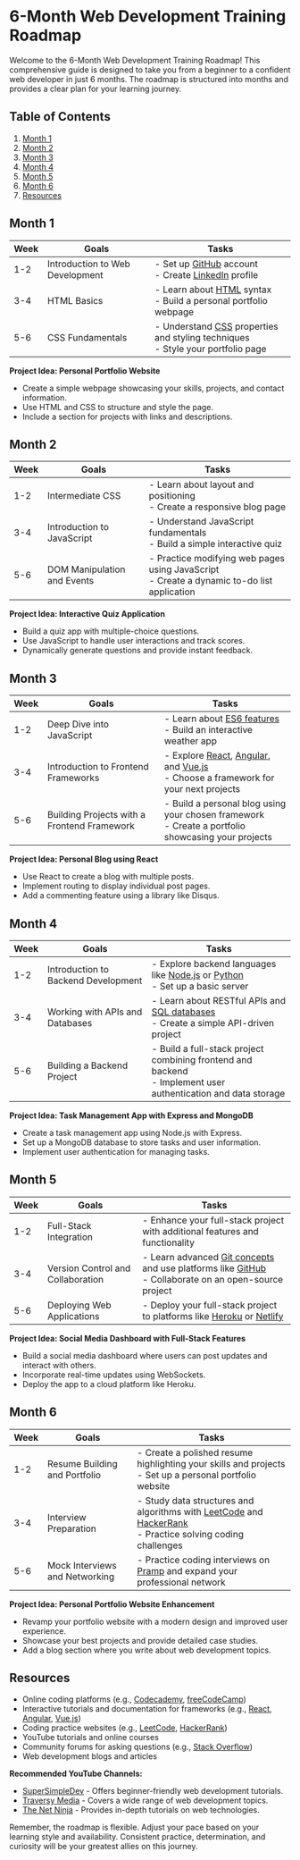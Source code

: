 # 6-Month Web Development Training Roadmap

Welcome to the 6-Month Web Development Training Roadmap! This comprehensive guide is designed to take you from a beginner to a confident web developer in just 6 months. The roadmap is structured into months and provides a clear plan for your learning journey.

## Table of Contents

1. [Month 1](#month-1)
2. [Month 2](#month-2)
3. [Month 3](#month-3)
4. [Month 4](#month-4)
5. [Month 5](#month-5)
6. [Month 6](#month-6)
7. [Resources](#resources)

## Month 1

| Week | Goals                                                      | Tasks                                                  |
|------|------------------------------------------------------------|--------------------------------------------------------|
| 1-2  | Introduction to Web Development                           | - Set up [GitHub](https://github.com/) account<br>- Create [LinkedIn](https://www.linkedin.com/) profile |
| 3-4  | HTML Basics                                                | - Learn about [HTML](https://www.w3schools.com/html/) syntax<br>- Build a personal portfolio webpage |
| 5-6  | CSS Fundamentals                                          | - Understand [CSS](https://www.w3schools.com/css/) properties and styling techniques<br>- Style your portfolio page |

**Project Idea: Personal Portfolio Website**
- Create a simple webpage showcasing your skills, projects, and contact information.
- Use HTML and CSS to structure and style the page.
- Include a section for projects with links and descriptions.

## Month 2

| Week | Goals                                                      | Tasks                                                  |
|------|------------------------------------------------------------|--------------------------------------------------------|
| 1-2  | Intermediate CSS                                           | - Learn about layout and positioning<br>- Create a responsive blog page |
| 3-4  | Introduction to JavaScript                                | - Understand JavaScript fundamentals<br>- Build a simple interactive quiz |
| 5-6  | DOM Manipulation and Events                               | - Practice modifying web pages using JavaScript<br>- Create a dynamic to-do list application |

**Project Idea: Interactive Quiz Application**
- Build a quiz app with multiple-choice questions.
- Use JavaScript to handle user interactions and track scores.
- Dynamically generate questions and provide instant feedback.

## Month 3

| Week | Goals                                                      | Tasks                                                  |
|------|------------------------------------------------------------|--------------------------------------------------------|
| 1-2  | Deep Dive into JavaScript                                  | - Learn about [ES6 features](https://es6.io/)<br>- Build an interactive weather app |
| 3-4  | Introduction to Frontend Frameworks                        | - Explore [React](https://reactjs.org/), [Angular](https://angular.io/), and [Vue.js](https://vuejs.org/)<br>- Choose a framework for your next projects |
| 5-6  | Building Projects with a Frontend Framework               | - Build a personal blog using your chosen framework<br>- Create a portfolio showcasing your projects |

**Project Idea: Personal Blog using React**
- Use React to create a blog with multiple posts.
- Implement routing to display individual post pages.
- Add a commenting feature using a library like Disqus.

## Month 4

| Week | Goals                                                      | Tasks                                                  |
|------|------------------------------------------------------------|--------------------------------------------------------|
| 1-2  | Introduction to Backend Development                       | - Explore backend languages like [Node.js](https://nodejs.org/) or [Python](https://www.python.org/)<br>- Set up a basic server |
| 3-4  | Working with APIs and Databases                            | - Learn about RESTful APIs and [SQL databases](https://www.w3schools.com/sql/)<br>- Create a simple API-driven project |
| 5-6  | Building a Backend Project                                 | - Build a full-stack project combining frontend and backend<br>- Implement user authentication and data storage |

**Project Idea: Task Management App with Express and MongoDB**
- Create a task management app using Node.js with Express.
- Set up a MongoDB database to store tasks and user information.
- Implement user authentication for managing tasks.

## Month 5

| Week | Goals                                                      | Tasks                                                  |
|------|------------------------------------------------------------|--------------------------------------------------------|
| 1-2  | Full-Stack Integration                                     | - Enhance your full-stack project with additional features and functionality |
| 3-4  | Version Control and Collaboration                          | - Learn advanced [Git concepts](https://git-scm.com/doc) and use platforms like [GitHub](https://github.com/)<br>- Collaborate on an open-source project |
| 5-6  | Deploying Web Applications                                 | - Deploy your full-stack project to platforms like [Heroku](https://www.heroku.com/) or [Netlify](https://www.netlify.com/) |

**Project Idea: Social Media Dashboard with Full-Stack Features**
- Build a social media dashboard where users can post updates and interact with others.
- Incorporate real-time updates using WebSockets.
- Deploy the app to a cloud platform like Heroku.

## Month 6

| Week | Goals                                                      | Tasks                                                  |
|------|------------------------------------------------------------|--------------------------------------------------------|
| 1-2  | Resume Building and Portfolio                              | - Create a polished resume highlighting your skills and projects<br>- Set up a personal portfolio website |
| 3-4  | Interview Preparation                                      | - Study data structures and algorithms with [LeetCode](https://leetcode.com/) and [HackerRank](https://www.hackerrank.com/)<br>- Practice solving coding challenges |
| 5-6  | Mock Interviews and Networking                            | - Practice coding interviews on [Pramp](https://www.pramp.com/) and expand your professional network |

**Project Idea: Personal Portfolio Website Enhancement**
- Revamp your portfolio website with a modern design and improved user experience.
- Showcase your best projects and provide detailed case studies.
- Add a blog section where you write about web development topics.

## Resources

- Online coding platforms (e.g., [Codecademy](https://www.codecademy.com/), [freeCodeCamp](https://www.freecodecamp.org/))
- Interactive tutorials and documentation for frameworks (e.g., [React](https://reactjs.org/docs/getting-started.html), [Angular](https://angular.io/tutorial), [Vue.js](https://vuejs.org/v2/guide/))
- Coding practice websites (e.g., [LeetCode](https://leetcode.com/), [HackerRank](https://www.hackerrank.com/))
- YouTube tutorials and online courses
- Community forums for asking questions (e.g., [Stack Overflow](https://stackoverflow.com/))
- Web development blogs and articles

**Recommended YouTube Channels:**
- [SuperSimpleDev](https://www.youtube.com/c/SuperSimpleDev) - Offers beginner-friendly web development tutorials.
- [Traversy Media](https://www.youtube.com/user/TechGuyWeb) - Covers a wide range of web development topics.
- [The Net Ninja](https://www.youtube.com/c/TheNetNinja) - Provides in-depth tutorials on web technologies.

Remember, the roadmap is flexible. Adjust your pace based on your learning style and availability. Consistent practice, determination, and curiosity will be your greatest allies on this journey.
